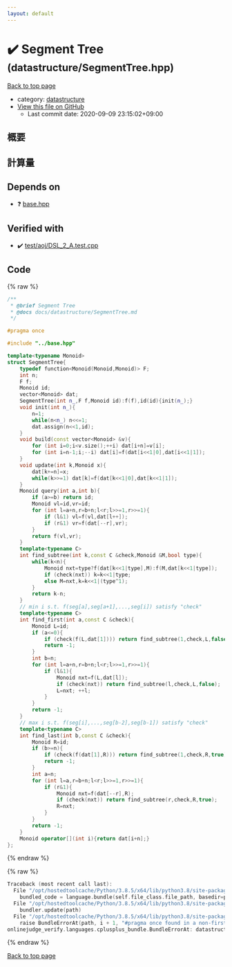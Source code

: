 ```yaml
---
layout: default
---
```


<!-- mathjax config similar to math.stackexchange -->
<script type="text/javascript" async
  src="https://cdnjs.cloudflare.com/ajax/libs/mathjax/2.7.5/MathJax.js?config=TeX-MML-AM_CHTML">
</script>
<script type="text/x-mathjax-config">
  MathJax.Hub.Config({
    TeX: { equationNumbers: { autoNumber: "AMS" }},
    tex2jax: {
      inlineMath: [ ['$','$'] ],
      processEscapes: true
    },
    "HTML-CSS": { matchFontHeight: false },
    displayAlign: "left",
    displayIndent: "2em"
  });
</script>

<script type="text/javascript" src="https://cdnjs.cloudflare.com/ajax/libs/jquery/3.4.1/jquery.min.js"></script>
<script src="https://cdn.jsdelivr.net/npm/jquery-balloon-js@1.1.2/jquery.balloon.min.js" integrity="sha256-ZEYs9VrgAeNuPvs15E39OsyOJaIkXEEt10fzxJ20+2I=" crossorigin="anonymous"></script>
<script type="text/javascript" src="../../assets/js/copy-button.js"></script>
<link rel="stylesheet" href="../../assets/css/copy-button.css" />


# :heavy_check_mark: Segment Tree <small>(datastructure/SegmentTree.hpp)</small>

<a href="../../index.html">Back to top page</a>

* category: <a href="../../index.html#8dc87745f885a4cc532acd7b15b8b5fe">datastructure</a>
* <a href="{{ site.github.repository_url }}/blob/master/datastructure/SegmentTree.hpp">View this file on GitHub</a>
    - Last commit date: 2020-09-09 23:15:02+09:00




## 概要

## 計算量

## Depends on

* :question: <a href="../base.hpp.html">base.hpp</a>


## Verified with

* :heavy_check_mark: <a href="../../verify/test/aoj/DSL_2_A.test.cpp.html">test/aoj/DSL_2_A.test.cpp</a>


## Code

<a id="unbundled"></a>
{% raw %}
```cpp
/**
 * @brief Segment Tree
 * @docs docs/datastructure/SegmentTree.md
 */

#pragma once

#include "../base.hpp"

template<typename Monoid>
struct SegmentTree{
    typedef function<Monoid(Monoid,Monoid)> F;
    int n;
    F f;
    Monoid id;
    vector<Monoid> dat;
    SegmentTree(int n_,F f,Monoid id):f(f),id(id){init(n_);}
    void init(int n_){
        n=1;
        while(n<n_) n<<=1;
        dat.assign(n<<1,id);
    }
    void build(const vector<Monoid> &v){
        for (int i=0;i<v.size();++i) dat[i+n]=v[i];
        for (int i=n-1;i;--i) dat[i]=f(dat[i<<1|0],dat[i<<1|1]);
    }
    void update(int k,Monoid x){
        dat[k+=n]=x;
        while(k>>=1) dat[k]=f(dat[k<<1|0],dat[k<<1|1]);
    }
    Monoid query(int a,int b){
        if (a>=b) return id;
        Monoid vl=id,vr=id;
        for (int l=a+n,r=b+n;l<r;l>>=1,r>>=1){
            if (l&1) vl=f(vl,dat[l++]);
            if (r&1) vr=f(dat[--r],vr);
        }
        return f(vl,vr);
    }
    template<typename C>
    int find_subtree(int k,const C &check,Monoid &M,bool type){
        while(k<n){
            Monoid nxt=type?f(dat[k<<1|type],M):f(M,dat[k<<1|type]);
            if (check(nxt)) k=k<<1|type;
            else M=nxt,k=k<<1|(type^1);
        }
        return k-n;
    }
    // min i s.t. f(seg[a],seg[a+1],...,seg[i]) satisfy "check"
    template<typename C>
    int find_first(int a,const C &check){
        Monoid L=id;
        if (a<=0){
            if (check(f(L,dat[1]))) return find_subtree(1,check,L,false);
            return -1;
        }
        int b=n;
        for (int l=a+n,r=b+n;l<r;l>>=1,r>>=1){
            if (l&1){
                Monoid nxt=f(L,dat[l]);
                if (check(nxt)) return find_subtree(l,check,L,false);
                L=nxt; ++l;
            }
        }
        return -1;
    }
    // max i s.t. f(seg[i],...,seg[b-2],seg[b-1]) satisfy "check"
    template<typename C>
    int find_last(int b,const C &check){
        Monoid R=id;
        if (b>=n){
            if (check(f(dat[1],R))) return find_subtree(1,check,R,true);
            return -1;
        }
        int a=n;
        for (int l=a,r=b+n;l<r;l>>=1,r>>=1){
            if (r&1){
                Monoid nxt=f(dat[--r],R);
                if (check(nxt)) return find_subtree(r,check,R,true);
                R=nxt;
            }
        }
        return -1;
    }
    Monoid operator[](int i){return dat[i+n];}
};
```
{% endraw %}

<a id="bundled"></a>
{% raw %}
```cpp
Traceback (most recent call last):
  File "/opt/hostedtoolcache/Python/3.8.5/x64/lib/python3.8/site-packages/onlinejudge_verify/docs.py", line 349, in write_contents
    bundled_code = language.bundle(self.file_class.file_path, basedir=pathlib.Path.cwd())
  File "/opt/hostedtoolcache/Python/3.8.5/x64/lib/python3.8/site-packages/onlinejudge_verify/languages/cplusplus.py", line 185, in bundle
    bundler.update(path)
  File "/opt/hostedtoolcache/Python/3.8.5/x64/lib/python3.8/site-packages/onlinejudge_verify/languages/cplusplus_bundle.py", line 310, in update
    raise BundleErrorAt(path, i + 1, "#pragma once found in a non-first line")
onlinejudge_verify.languages.cplusplus_bundle.BundleErrorAt: datastructure/SegmentTree.hpp: line 6: #pragma once found in a non-first line

```
{% endraw %}

<a href="../../index.html">Back to top page</a>

